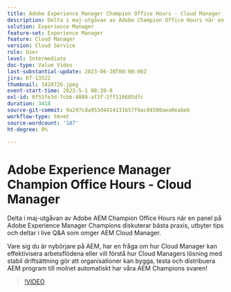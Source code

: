 ```yaml
---
title: Adobe Experience Manager Champion Office Hours - Cloud Manager
description: Delta i maj-utgåvan av Adobe Champion Office Hours när en panel på Adobe Experience Manager Champions diskuterar bästa praxis, delar tips och deltar i live-frågor runt AEM Cloud Manager. Om du är ny på AEM kan du få en fråga om hur Cloud Manager kan effektivisera dina arbetsflöden eller vill förstå hur Cloud Managers out of the box build pipeline och stabil driftsättning gör det möjligt för organisationer att bygga, testa och driftsätta AEM program till i molnet automatiskt får AEM Champions svar!
solution: Experience Manager
feature-set: Experience Manager
feature: Cloud Manager
version: Cloud Service
role: User
level: Intermediate
doc-type: Value Video
last-substantial-update: 2023-06-30T00:00:00Z
jira: KT-13522
thumbnail: 3420726.jpeg
event-start-time: 2023-5-1 08:30-8
exl-id: 0f55fe3d-7cbb-4089-af3f-2ff116605dfc
duration: 3418
source-git-commit: 9a297cda953d4414131657f9ac84580aea0eabeb
workflow-type: tm+mt
source-wordcount: '187'
ht-degree: 0%

---
```


# Adobe Experience Manager Champion Office Hours - Cloud Manager

Delta i maj-utgåvan av Adobe AEM Champion Office Hours när en panel på Adobe Experience Manager Champions diskuterar bästa praxis, utbyter tips och deltar i live Q&amp;A som omger AEM Cloud Manager.

Vare sig du är nybörjare på AEM, har en fråga om hur Cloud Manager kan effektivisera arbetsflödena eller vill förstå hur Cloud Managers lösning med stabil driftsättning gör att organisationer kan bygga, testa och distribuera AEM program till molnet automatiskt har våra AEM Champions svaren!

>[!VIDEO](https://video.tv.adobe.com/v/3420726/?learn=on)

